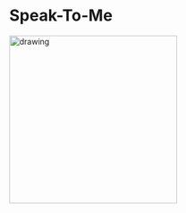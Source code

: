 # Speak-To-Me
<img src="https://user-images.githubusercontent.com/19359776/34651263-a8e25bd8-f3d6-11e7-8cb5-e18b3e7cbf65.png" alt="drawing" width="300"/>
